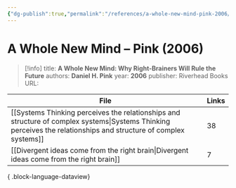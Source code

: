 ```yaml
---
{"dg-publish":true,"permalink":"/references/a-whole-new-mind-pink-2006/"}
---
```



# A Whole New Mind – Pink (2006)

> [!info]
> title: **A Whole New Mind: Why Right-Brainers Will Rule the Future**
> authors: **Daniel H. Pink**
> year: **2006**
> publisher: Riverhead Books
> URL: 



| File                                                                                                                                                                | Links |
| ------------------------------------------------------------------------------------------------------------------------------------------------------------------- | ----- |
| [[Systems Thinking perceives the relationships and structure of complex systems\|Systems Thinking perceives the relationships and structure of complex systems]] | 38    |
| [[Divergent ideas come from the right brain\|Divergent ideas come from the right brain]]                                                                         | 7     |

{ .block-language-dataview}